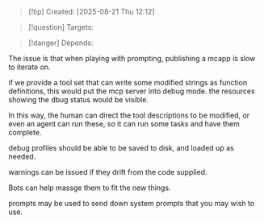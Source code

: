 
>[!tip] Created: [2025-08-21 Thu 12:12]

>[!question] Targets: 

>[!danger] Depends: 

The issue is that when playing with prompting, publishing a mcapp is slow to iterate on.

if we provide a tool set that can write some modified strings as function definitions, 
this would put the mcp server into debug mode.
the resources showing the dbug status would be visible.

In this way, the human can direct the tool descriptions to be modified, or even an agent can run these, so it can run some tasks and have them complete.

debug profiles should be able to be saved to disk, and loaded up as needed.

warnings can be issued if they drift from the code supplied.

Bots can help massge them to fit the new things.

prompts may be used to send down system prompts that you may wish to use.